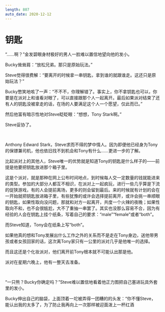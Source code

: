 ```yaml
---
length: 807
auto_date: 2020-12-12
---
```


# 钥匙

“……啊？”金发碧眼身材极好的男人一脸难以置信地望向他的发小。

Bucky耸耸肩：“放松兄弟。那只是原始玩法。”

Steve觉得很费解：“要离开的时候拿一串钥匙，拿到谁的就跟谁走。这还只是原始玩法？”

Bucky憋笑地咳了一声：“不不不，你理解错了。事实上，你不拿钥匙也可以，你要是在派对上和谁看对眼了，可以直接跟那个人一起离开。最后如果派对结束了还有人的钥匙没被拿走的话，在场的人要满足这个人一个愿望，仅此而已。”

然后他富有暗示性地对Steve眨眨眼：“想想，Tony Stark啊。”

Steve妥协了。

<br>

Anthony Edward Stark，Steve求而不得的梦中情人。因为即便他已经身为Tony的保镖兼司机，他也依旧找不到机会和Tony有什么……更进一步的了解。

比起派对上的其他人，Steve唯一的优势就是知道Tony的钥匙是什么样子的——前提是他要把钥匙放进那个箱子里。

这是个派对，就是那种在网上公布时间地点，到时候每人交一定数量的钱就能进来的类型。参加的大部分人都互不相识，在派对上一起疯玩，进行一些几乎算是下流的促狭游戏，有的人会提前离场，更多的则会留到最后。来的时候就有计划的会在一开始就把钥匙放进箱子里，有些犹豫的或许会选择提前离开，或许会挑一串顺眼的钥匙，如果性取向没问题，那就和对方一起离开，共度一个火辣的夜晚；如果性取向不和，也不会很尴尬，大不了重抽一串罢了。其实也没那么容易不合，因为有经验的人会在钥匙上挂个纸条，写着自己的要求：“male”“female”或者“both”。

而Steve知道，Tony会在纸条上写“both”。

如果他真的想和Tony发展出什么工作之外的关系而不是走在Tony身边，送他带男孩或者女孩回家的话，这次离Tony家只有一公里的派对几乎是他唯一的选择。

而且这还是个化妆派对，他们离开前Tony根本就不可能认出那是他。

派对在星期六晚上，他有一整天去准备。

<br>

“一只熊？Bucky你确定吗？”Steve难以置信地看着他正力图把自己塞进玩具外套里的发小。

Bucky伸出自己的脑袋，上面顶着一坨被弄得一团糟的的头发：“你不懂Steve，能认出我的太多了，为了防止我再向上一次那样被迎面泼上一杯红酒

